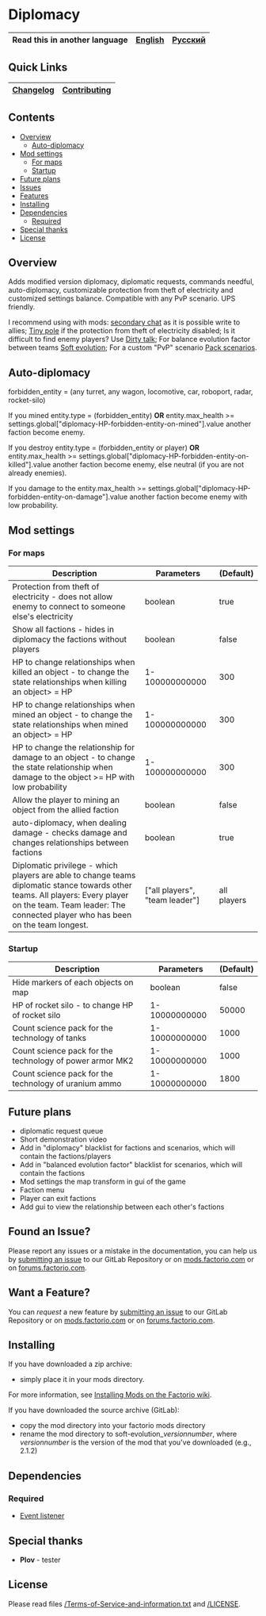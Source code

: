 # Diplomacy

Read this in another language | [English](/README.md) | [Русский](/docs/ru/README.md)
|---|---|---|

## Quick Links

[Changelog](CHANGELOG.md) | [Contributing](CONTRIBUTING.md)
|---|---|

## Contents

* [Overview](#overview)
    * [Auto-diplomacy](#autodiplomacy)
* [Mod settings](#mod-settings)
    * [For maps](#for-maps)
    * [Startup](#startup)
* [Future plans](#future-plans)
* [Issues](#issue)
* [Features](#feature)
* [Installing](#installing)
* [Dependencies](#dependencies)
    * [Required](#required)
* [Special thanks](#special-thanks)
* [License](#license)

## Overview

Adds modified version diplomacy, diplomatic requests, commands needful, auto-diplomacy, customizable protection from theft of electricity and customized settings balance.
Compatible with any PvP scenario. UPS friendly.

I recommend using with mods: [secondary chat][secondary chat] as it is possible write to allies;
[Tiny pole][Tiny pole] if the protection from theft of electricity disabled;
Is it difficult to find enemy players? Use [Dirty talk][Dirty talk];
For balance evolution factor between teams [Soft evolution][Soft evolution];
For a custom "PvP" scenario [Pack scenarios][Pack scenarios].

## <a name="autodiplomacy"></a> Auto-diplomacy

forbidden_entity = (any turret, any wagon, locomotive, car, roboport, radar, rocket-silo)

If you mined entity.type = (forbidden_entity) **OR** entity.max_health >= settings.global["diplomacy-HP-forbidden-entity-on-mined"].value  another faction become enemy.

If you destroy entity.type = (forbidden_entity or player) **OR** entity.max_health >= settings.global["diplomacy-HP-forbidden-entity-on-killed"].value another faction become enemy, else neutral (if you are not already enemies).

If you damage to the entity.max_health >= settings.global["diplomacy-HP-forbidden-entity-on-damage"].value another faction become enemy with low probability.

## <a name="mod settings"></a> Mod settings

### <a name="for-maps"></a> For maps

| Description | Parameters | (Default) |
| ----------- | ---------- | --------- |
| Protection from theft of electricity - does not allow enemy to connect to someone else's electricity | boolean | true |
| Show all factions - hides in diplomacy the factions without players | boolean | false |
| HP to change relationships when killed an object - to change the state relationships when killing an object> = HP | 1-100000000000 | 300 |
| HP to change relationships when mined an object - to change the state relationships when mined an object> = HP | 1-100000000000 | 300 |
| HP to change the relationship for damage to an object - to change the state relationship when damage to the object >= HP with low probability | 1-100000000000 | 300 |
| Allow the player to mining an object from the allied faction | boolean | false |
| auto-diplomacy, when dealing damage - checks damage and changes relationships between factions | boolean | true |
| Diplomatic privilege - which players are able to change teams diplomatic stance towards other teams. All players: Every player on the team. Team leader: The connected player who has been on the team longest. | ["all players", "team leader"] | all players |

### <a name="startup"></a> Startup

| Description | Parameters | (Default) |
| ----------- | ---------- | --------- |
| Hide markers of each objects on map | boolean | false |
| HP of rocket silo - to change HP of rocket silo | 1-10000000000 | 50000 |
| Count science pack for the technology of tanks | 1-10000000000 | 1000 |
| Count science pack for the technology of power armor MK2 | 1-10000000000 | 1000 |
| Count science pack for the technology of uranium ammo | 1-10000000000 | 1800 |

## <a name="future-plans"></a> Future plans

* diplomatic request queue
* Short demonstration video
* Add in "diplomacy" blacklist for factions and scenarios, which will contain the factions/players
* Add in "balanced evolution factor" blacklist for scenarios, which will contain the factions
* Mod settings the map transform in gui of the game
* Faction menu
* Player can exit factions
* Add gui to view the relationship between each other's factions

## <a name="issue"></a> Found an Issue?

Please report any issues or a mistake in the documentation, you can help us by [submitting an issue][issues] to our GitLab Repository or on [mods.factorio.com][mod portal] or on [forums.factorio.com][homepage].

## <a name="feature"></a> Want a Feature?

You can *request* a new feature by [submitting an issue][issues] to our GitLab Repository or on [mods.factorio.com][mod portal] or on [forums.factorio.com][homepage].

## Installing

If you have downloaded a zip archive:

* simply place it in your mods directory.

For more information, see [Installing Mods on the Factorio wiki](https://wiki.factorio.com/index.php?title=Installing_Mods).

If you have downloaded the source archive (GitLab):

* copy the mod directory into your factorio mods directory
* rename the mod directory to soft-evolution_*versionnumber*, where *versionnumber* is the version of the mod that you've downloaded (e.g., 2.1.2)

## Dependencies

### Required

* [Event listener](https://mods.factorio.com/mod/event-listener)

## Special thanks

* **Plov** - tester

## License

Please read files [/Terms-of-Service-and-information.txt](/Terms-of-Service-and-information.txt) and [/LICENSE](/LICENSE).

[Tiny pole]: https://mods.factorio.com/mod/TinyPole
[secondary chat]: https://mods.factorio.com/mods/ZwerOxotnik/secondary-chat
[Pack scenarios]: https://mods.factorio.com/mod/pack-scenarios
[Soft evolution]: https://mods.factorio.com/mod/soft-evolution
[Dirty talk]: https://mods.factorio.com/mod/dirty-talk
[issues]: https://gitlab.com/ZwerOxotnik/diplomacy/issues
[mod portal]: https://mods.factorio.com/mod/diplomacy/discussion
[homepage]: https://forums.factorio.com/viewtopic.php?f=190&t=64630
[Factorio]: https://factorio.com/
